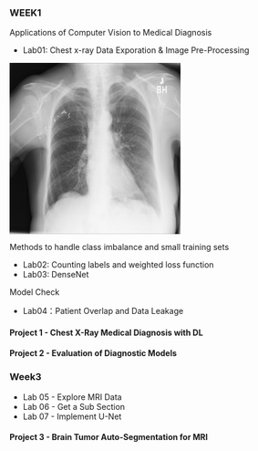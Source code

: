 ### WEEK1 

Applications of Computer Vision to Medical Diagnosis
- Lab01: Chest x-ray Data Exporation & Image Pre-Processing
<img src="xray-image.png" alt="U-net Image" width="300" align="middle"/>

Methods to handle class imbalance and small training sets  
- Lab02: Counting labels and weighted loss function
- Lab03: DenseNet

Model Check
- Lab04：Patient Overlap and Data Leakage

#### Project 1 - Chest X-Ray Medical Diagnosis with DL


#### Project 2 - Evaluation of Diagnostic Models

### Week3
- Lab 05 - Explore MRI Data
- Lab 06 - Get a Sub Section
- Lab 07 - Implement U-Net
#### Project 3 - Brain Tumor Auto-Segmentation for MRI
